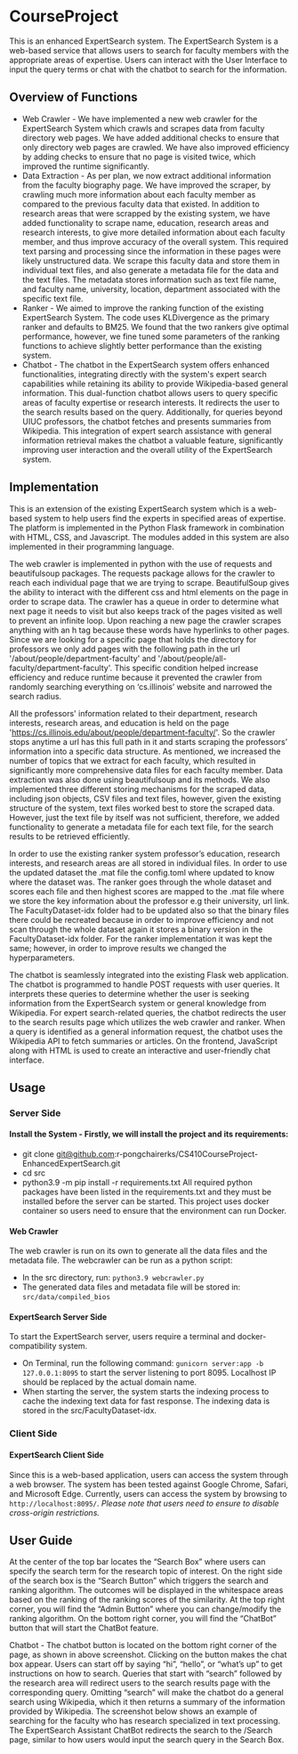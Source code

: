 # CourseProject

This is an enhanced ExpertSearch system. The ExpertSearch System is a web-based service that allows users to search for faculty members with the appropriate areas of expertise. Users can interact with the User Interface to input the query terms or chat with the chatbot to search for the information.

## Overview of Functions
* Web Crawler - We have implemented a new web crawler for the ExpertSearch System which crawls and scrapes data from faculty directory web pages. We have added additional checks to ensure that only directory web pages are crawled. We have also improved efficiency by adding checks to ensure that no page is visited twice, which improved the runtime significantly. 
* Data Extraction - As per plan, we now extract additional information from the faculty biography page. We have improved the scraper, by crawling much more information about each faculty member as compared to the previous faculty data that existed. In addition to research areas that were scrapped by the existing system, we have added functionality to scrape name, education, research areas and research interests, to give more detailed information about each faculty member, and thus improve accuracy of the overall system. This required text parsing and processing since the information in these pages were likely unstructured data. We scrape this faculty data and store them in individual text files, and also generate a metadata file for the data and the text files. The metadata stores information such as text file name, and faculty name, university, location, department associated with the specific text file.
* Ranker - We aimed to improve the ranking function of the existing ExpertSearch System. The code uses KLDivergence as the primary ranker and defaults to BM25. We found that the two rankers give optimal performance, however, we fine tuned some parameters of the ranking functions to achieve slightly better performance than the existing system. 
* Chatbot - The chatbot in the ExpertSearch system offers enhanced functionalities, integrating directly with the system's expert search capabilities while retaining its ability to provide Wikipedia-based general information. This dual-function chatbot allows users to query specific areas of faculty expertise or research interests. It redirects the user to the search results based on the query. Additionally, for queries beyond UIUC professors, the chatbot fetches and presents summaries from Wikipedia. This integration of expert search assistance with general information retrieval makes the chatbot a valuable feature, significantly improving user interaction and the overall utility of the ExpertSearch system.

## Implementation 
This is an extension of the existing ExpertSearch system which is a web-based system to help users find the experts in specified areas of expertise. The platform is implemented in the Python Flask framework in combination with HTML, CSS, and Javascript. The modules added in this system are also implemented in their programming language.

The web crawler is implemented in python with the use of requests and beautifulsoup packages. The requests package allows for the crawler to reach each individual page that we are trying to scrape. BeautifulSoup gives the ability to interact with the different css and html elements on the page in order to scrape data. The crawler has a queue in order to determine what next page it needs to visit but also keeps track of the pages visited as well to prevent an infinite loop. Upon reaching a new page the crawler scrapes anything with an h tag because these words have hyperlinks to other pages. Since we are looking for a specific page that holds the directory for professors we only add pages with the following path in the url '/about/people/department-faculty' and '/about/people/all-faculty/department-faculty'. This specific condition helped increase efficiency and reduce runtime because it prevented the crawler from randomly searching everything on ‘cs.illinois’ website and narrowed the search radius. 

All the professors' information related to their department, research interests, research areas, and education is held on the page 'https://cs.illinois.edu/about/people/department-faculty/'. So the crawler stops anytime a url has this full path in it and starts scraping the professors’ information into a specific data structure. As mentioned, we increased the number of topics that we extract for each faculty, which resulted in significantly more comprehensive data files for each faculty member. Data extraction was also done using beautifulsoup and its methods. We also implemented three different storing mechanisms for the scraped data, including json objects, CSV files and text files, however, given the existing structure of the system, text files worked best to store the scraped data. However, just the text file by itself was not sufficient, therefore, we added functionality to generate a metadata file for each text file, for the search results to be retrieved efficiently. 

In order to use the existing ranker system professor’s education, research interests, and research areas are all stored in individual files. In order to use the updated dataset the .mat file the config.toml where updated to know where the dataset was. The ranker goes through the whole dataset and scores each file and then highest scores are mapped to the .mat file where we store the key information about the professor e.g their university, url link. The FacultyDataset-idx folder had to be updated also so that the binary files there could be recreated because in order to improve efficiency and not scan through the whole dataset again it stores a binary version in the FacultyDataset-idx folder. For the ranker implementation it was kept the same; however, in order to improve results we changed the hyperparameters. 

The chatbot is seamlessly integrated into the existing Flask web application. The chatbot is programmed to handle POST requests with user queries. It interprets these queries to determine whether the user is seeking information from the ExpertSearch system or general knowledge from Wikipedia. For expert search-related queries, the chatbot redirects the user to the search results page which utilizes the web crawler and ranker. When a query is identified as a general information request, the chatbot uses the Wikipedia API to fetch summaries or articles. On the frontend, JavaScript along with HTML is used to create an interactive and user-friendly chat interface. 

## Usage
### Server Side
#### **Install the System** - Firstly, we will install the project and its requirements: 
* git clone git@github.com:r-pongchairerks/CS410CourseProject-EnhancedExpertSearch.git
* cd src
* python3.9 -m pip install -r requirements.txt
All required python packages have been listed in the requirements.txt and they must be installed before the server can be started. This project uses docker container so users need to ensure that the environment can run Docker.
#### Web Crawler
The web crawler is run on its own to generate all the data files and the metadata file. The webcrawler can be run as a python script:
* In the src directory, run: `python3.9 webcrawler.py`
* The generated data files and metadata file will be stored in: `src/data/compiled_bios`
#### ExpertSearch Server Side
To start the ExpertSearch server, users require a terminal and docker-compatibility system. 
* On Terminal, run the following command: `gunicorn server:app -b 127.0.0.1:8095` to start the server listening to port 8095. Localhost IP should be replaced by the actual domain name. 
* When starting the server, the system starts the indexing process to cache the indexing text data for fast response. The indexing data is stored in the src/FacultyDataset-idx. 

### Client Side
#### ExpertSearch Client Side
Since this is a web-based application, users can access the system through a web browser. The system has been tested against Google Chrome, Safari, and Microsoft Edge. Currently, users can access the system by browsing to  `http://localhost:8095/`. _Please note that users need to ensure to disable cross-origin restrictions._


## User Guide
At the center of the top bar locates the “Search Box” where users can specify the search term for the research topic of interest. On the right side of the search box is the “Search Button” which triggers the search and ranking algorithm. The outcomes will be displayed in the whitespace areas based on the ranking of the ranking scores of the similarity. 
At the top right corner, you will find the “Admin Button” where you can change/modify the ranking algorithm. On the bottom right corner, you will find the “ChatBot” button that will start the ChatBot feature.

Chatbot - The chatbot button is located on the bottom right corner of the page, as shown in above screenshot. Clicking on the button makes the chat box appear. Users can start off by saying “hi”, “hello”, or “what’s up” to get instructions on how to search. Queries that start with “search” followed by the research area will redirect users to the search results page with the corresponding query. Omitting “search” will make the chatbot do a general search using Wikipedia, which it then returns a summary of the information provided by Wikipedia.
The screenshot below shows an example of searching for the faculty who has research specialized in text processing. The ExpertSearch Assistant ChatBot redirects the search to the /Search page, similar to how users would input the search query in the Search Box.


